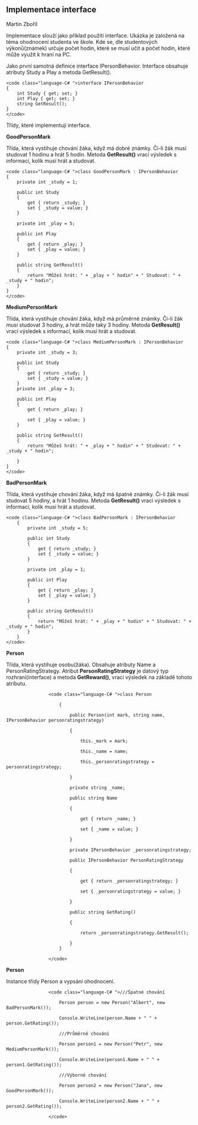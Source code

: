 ## Implementace interface

Martin Zbořil

Implementace slouží jako příklad použití interface. Ukázka je založená na téma ohodnocení studenta ve škole. Kde se, dle studentových výkonů(známek) určuje počet hodin, které se musí učit a počet hodin, které může využít k hraní na PC.

Jako první samotná definice interface IPersonBehavior. Interface obsahuje atributy Study a Play a metoda GetResult().

    <code class="language-C# ">interface IPersonBehavior
    {
        int Study { get; set; }
        int Play { get; set; }
        string GetResult();
    }
    </code>

Třídy, které implementují interface.

**GoodPersonMark**

Třída, která vystihuje chování žáka, když má dobré známky. Či-li žák musí studovat 1 hodinu a hrát 5 hodin. Metoda **GetResult()** vrací výsledek s informací, kolik musí hrát a studovat.

    <code class="language-C# ">class GoodPersonMark : IPersonBehavior
    {
        private int _study = 1;

        public int Study
        {
            get { return _study; }
            set { _study = value; }
        }

        private int _play = 5;

        public int Play
        {
            get { return _play; }
            set { _play = value; }
        }

        public string GetResult()
        {
            return "Můžeš hrát: " + _play + " hodin" + " Studovat: " + _study + " hodin";
        }
    }
    </code>

**MediumPersonMark**

Třída, která vystihuje chování žáka, když má průměrné známky. Či-li žák musí studovat 3 hodiny, a hrát může taky 3 hodiny. Metoda **GetResult()** vrací výsledek s informací, kolik musí hrát a studovat.

    <code class="language-C# ">class MediumPersonMark : IPersonBehavior
    {
        private int _study = 3;

        public int Study
        {
            get { return _study; }
            set { _study = value; }
        }
        private int _play = 3;

        public int Play
        {
            get { return _play; }

            set { _play = value; }
        }

        public string GetResult()
        {
            return "Můžeš hrát: " + _play + " hodin" + " Studovat: " + _study + " hodin";

        }
    }
    </code>

**BadPersonMark**

Třída, která vystihuje chování žáka, když má špatné známky. Či-li žák musí studovat 5 hodiny, a hrát 1 hodinu. Metoda **GetResult()** vrací výsledek s informací, kolik musí hrát a studovat.

    <code class="language-C# ">class BadPersonMark : IPersonBehavior
        {
            private int _study = 5;

            public int Study
            {
                get { return _study; }
                set { _study = value; }
            }

            private int _play = 1;

            public int Play
            {
                get { return _play; }
                set { _play = value; }
            }

            public string GetResult()
            {
                return "Můžeš hrát: " + _play + " hodin" + " Studovat: " + _study + " hodin";
            }
        }
    </code>

**Person**

Třída, která vystihuje osobu(žáka). Obsahuje atributy Name a PersonRatingStrategy. Atribut **PersonRatingStrategy** je datový typ rozhraní(interface) a metoda **GetReward()**, vrací výsledek na základě tohoto atributu.

                    <code class="language-C# ">class Person

                        {

                            public Person(int mark, string name, IPersonBehavior personratingstrategy)

                            {

                                this._mark = mark;

                                this._name = name;

                                this._personratingstrategy = personratingstrategy;

                            }

                            private string _name;

                            public string Name

                            {

                                get { return _name; }

                                set { _name = value; }

                            }

                            private IPersonBehavior _personratingstrategy;

                            public IPersonBehavior PersonRatingStrategy

                            {

                                get { return _personratingstrategy; }

                                set { _personratingstrategy = value; }

                            }

                            public string GetRating()

                            {

                                return _personratingstrategy.GetResult();

                            }
                        }

                    </code>

**Person**

Instance třídy Person a vypsání ohodnocení.

                    <code class="language-C# ">///Špatné chování

                        Person person = new Person("Albert", new BadPersonMark());

                        Console.WriteLine(person.Name + " " + person.GetRating());

                        ///Průměrné chování

                        Person person1 = new Person("Petr", new MediumPersonMark());

                        Console.WriteLine(person1.Name + " " + person1.GetRating());

                        ///Výborné chování

                        Person person2 = new Person("Jana", new GoodPersonMark());

                        Console.WriteLine(person2.Name + " " + person2.GetRating());

                    </code>